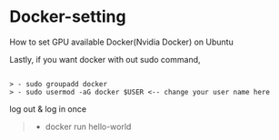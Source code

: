 # Docker-setting
How to set GPU available Docker(Nvidia Docker) on Ubuntu



Lastly, if you want docker with out sudo command,
<pre><code>
> - sudo groupadd docker
> - sudo usermod -aG docker $USER <-- change your user name here
</code></pre>
log out & log in once
> - docker run hello-world
